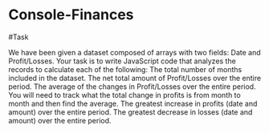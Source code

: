 # Console-Finances

#Task

We have been given a dataset composed of arrays with two fields: Date and Profit/Losses.
Your task is to write JavaScript code that analyzes the records to calculate each of the following:
The total number of months included in the dataset.
The net total amount of Profit/Losses over the entire period.
The average of the changes in Profit/Losses over the entire period.
You will need to track what the total change in profits is from month to month and then find the average.
The greatest increase in profits (date and amount) over the entire period.
The greatest decrease in losses (date and amount) over the entire period.
